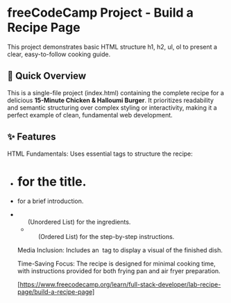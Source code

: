 # freeCodeCamp Project - Build a Recipe Page

This project demonstrates basic HTML structure h1, h2, ul, ol to present a clear, easy-to-follow cooking guide.

## 🚀 Quick Overview

This is a single-file project (index.html) containing the complete recipe for a delicious **15-Minute Chicken & Halloumi Burger**. It prioritizes readability and semantic structuring over complex styling or interactivity, making it a perfect example of clean, fundamental web development.

## ✨ Features

HTML Fundamentals: Uses essential tags to structure the recipe:

- <h1> for the title.

- <p> for a brief introduction.

- <ul> (Unordered List) for the ingredients.

- <ol> (Ordered List) for the step-by-step instructions.

Media Inclusion: Includes an <img> tag to display a visual of the finished dish.

Time-Saving Focus: The recipe is designed for minimal cooking time, with instructions provided for both frying pan and air fryer preparation.

[https://www.freecodecamp.org/learn/full-stack-developer/lab-recipe-page/build-a-recipe-page]
